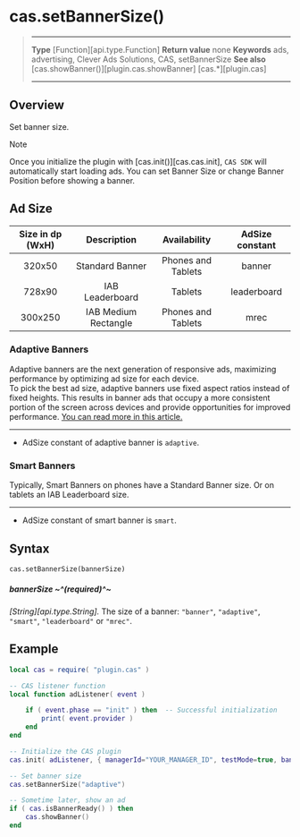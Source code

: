 # cas.setBannerSize()

> --------------------- ------------------------------------------------------------------------------------------
> __Type__              [Function][api.type.Function]
> __Return value__      none
> __Keywords__          ads, advertising, Clever Ads Solutions, CAS, setBannerSize
> __See also__          [cas.showBanner()][plugin.cas.showBanner]
>						[cas.*][plugin.cas]
> --------------------- ------------------------------------------------------------------------------------------


## Overview

Set banner size.

<div class="guide-notebox">
<div class="notebox-title">Note</div>

Once you initialize the plugin with [cas.init()][cas.cas.init], `CAS SDK` will automatically start loading ads. You can set Banner Size or change Banner Position before showing a banner.

## Ad Size
| Size in dp (WxH) |      Description     |    Availability    | AdSize constant |
|:----------------:|:--------------------:|:------------------:|:---------------:|
|      320x50      |    Standard Banner   | Phones and Tablets |     banner      |
|      728x90      |    IAB Leaderboard   |       Tablets      |   leaderboard   |
|      300x250     | IAB Medium Rectangle | Phones and Tablets |      mrec       |

### Adaptive Banners
Adaptive banners are the next generation of responsive ads, maximizing performance by optimizing ad size for each device.  
To pick the best ad size, adaptive banners use fixed aspect ratios instead of fixed heights. This results in banner ads that occupy a more consistent portion of the screen across devices and provide opportunities for improved performance. [You can read more in this article.](https://developers.google.com/admob/android/banner/adaptive)
***
- AdSize constant of adaptive banner is `adaptive`.

### Smart Banners
Typically, Smart Banners on phones have a Standard Banner size. Or on tablets an IAB Leaderboard size.
***
- AdSize constant of smart banner is `smart`.

</div>

## Syntax

    cas.setBannerSize(bannerSize)

##### bannerSize ~^(required)^~
_[String][api.type.String]._ The size of a banner: `"banner"`, `"adaptive"`, `"smart"`, `"leaderboard"` or `"mrec"`.

## Example

``````lua
local cas = require( "plugin.cas" )

-- CAS listener function
local function adListener( event )

	if ( event.phase == "init" ) then  -- Successful initialization
		print( event.provider )
	end
end

-- Initialize the CAS plugin
cas.init( adListener, { managerId="YOUR_MANAGER_ID", testMode=true, banner=true, interstitial=false, rewarded=false, appReturn=false } )

-- Set banner size
cas.setBannerSize("adaptive")

-- Sometime later, show an ad
if ( cas.isBannerReady() ) then
	cas.showBanner()
end
``````